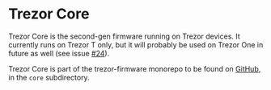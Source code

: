 # Trezor Core

Trezor Core is the second-gen firmware running on Trezor devices. It currently runs on Trezor T only, but it will probably be used on Trezor One in future as well (see issue [#24](https://github.com/trezor/trezor-firmware/issues/24)).

Trezor Core is part of the trezor-firmware monorepo to be found on [GitHub](https://github.com/trezor/trezor-firmware), in the `core` subdirectory.
